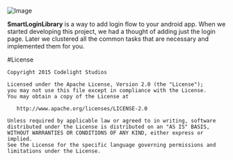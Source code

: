 ![Image](https://raw.githubusercontent.com/CodelightStudios/Android-Smart-Login/master/Screenshots/Info.png)

**SmartLoginLibrary** is a way to add login flow to your android app. When we started developing this project, we had a thought of adding just the login page. Later we clustered all the common tasks that are necessary and implemented them for you.



#License

    Copyright 2015 Codelight Studios

    Licensed under the Apache License, Version 2.0 (the "License");
    you may not use this file except in compliance with the License.
    You may obtain a copy of the License at

       http://www.apache.org/licenses/LICENSE-2.0

    Unless required by applicable law or agreed to in writing, software
    distributed under the License is distributed on an "AS IS" BASIS,
    WITHOUT WARRANTIES OR CONDITIONS OF ANY KIND, either express or implied.
    See the License for the specific language governing permissions and
    limitations under the License.
